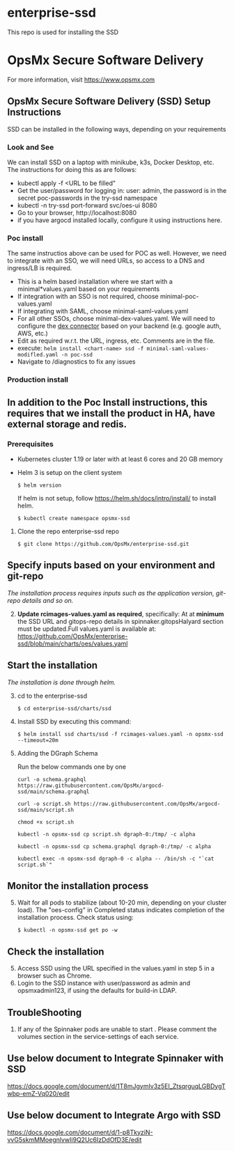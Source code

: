 # enterprise-ssd
This repo is used for installing the SSD
# OpsMx Secure Software Delivery
For more information, visit https://www.opsmx.com

## OpsMx Secure Software Delivery (SSD) Setup Instructions
SSD can be installed in the following ways, depending on your requirements

### Look and See
We can install SSD on a laptop with minikube, k3s, Docker Desktop, etc.
The instructions for doing this as are follows:
- kubectl apply -f <URL to be filled"
- Get the user/password for logging in: user: admin, the password is in the secret poc-passwords in the try-ssd namespace
- kubectl -n try-ssd port-forward svc/oes-ui 8080
- Go to your browser, http://localhost:8080
- if you have argocd installed locally, configure it using instructions here.

### Poc install
The same instructios above can be used for POC as well. However, we need to integrate with an SSO, we will need URLs, so access to a DNS and ingress/LB is required.
- This is a helm based installation where we start with a minimal*values.yaml based on your requirements
- If integration with an SSO is not required, choose minimal-poc-values.yaml
- If integrating with SAML, choose minimal-saml-values.yaml
- For all other SSOs, choose minimal-dex-values.yaml. We will need to configure the [dex connector](https://dexidp.io/docs/connectors/) based on your backend (e.g. google auth, AWS, etc.)
- Edit as required w.r.t. the URL, ingress, etc. Comments are in the file.
- execute:
  ```helm install <chart-name> ssd -f minimal-saml-values-modifled.yaml -n poc-ssd```
- Navigate to <your base URL>/diagnostics to fix any issues

### Production install
In addition to the Poc Install instructions, this requires that we install the product in HA, have external storage and redis.
-


### Prerequisites

- Kubernetes cluster 1.19 or later with at least 6 cores and 20 GB memory
- Helm 3 is setup on the client system

  ```console
  $ helm version
  ```
  If helm is not setup, follow <https://helm.sh/docs/intro/install/> to install helm.


  ```console
  $ kubectl create namespace opsmx-ssd
  ```


1. Clone the repo enterprise-ssd repo

    ```console
    $ git clone https://github.com/OpsMx/enterprise-ssd.git
    ```

## Specify inputs based on your environment and git-repo
*The installation process requires inputs such as the application version, git-repo details and so on.*

2. **Update rcimages-values.yaml as required**, specifically: At at **minimum** the SSD URL and gitops-repo details in spinnaker.gitopsHalyard section must be updated.Full values.yaml is available at: https://github.com/OpsMx/enterprise-ssd/blob/main/charts/oes/values.yaml

## Start the installation
*The installation is done through helm.*

3. cd to the enterprise-ssd
  
    ```console
    $ cd enterprise-ssd/charts/ssd
    ```

4. Install SSD by executing this command:

    ```console
    $ helm install ssd charts/ssd -f rcimages-values.yaml -n opsmx-ssd --timeout=20m
    ```

5. Adding the DGraph Schema
   
   Run the below commands one by one

   ```console
   curl -o schema.graphql https://raw.githubusercontent.com/OpsMx/argocd-ssd/main/schema.graphql

   curl -o script.sh https://raw.githubusercontent.com/OpsMx/argocd-ssd/main/script.sh

   chmod +x script.sh

   kubectl -n opsmx-ssd cp script.sh dgraph-0:/tmp/ -c alpha

   kubectl -n opsmx-ssd cp schema.graphql dgraph-0:/tmp/ -c alpha

   kubectl exec -n opsmx-ssd dgraph-0 -c alpha -- /bin/sh -c "`cat script.sh`"
   ```

## Monitor the installation process
5. Wait for all pods to stabilize (about 10-20 min, depending on your cluster load). The "oes-config" in Completed status indicates completion of the installation process. Check status using:

    ```console
    $ kubectl -n opsmx-ssd get po -w
    ```

## Check the installation
5. Access SSD using the URL specified in the values.yaml in step 5 in a browser such as Chrome.
6. Login to the SSD instance with user/password as admin and opsmxadmin123, if using the defaults for build-in LDAP.

      
## TroubleShooting

1. If any of the Spinnaker pods are unable to start . Please comment the volumes section in the service-settings of each service.


## Use below document to Integrate Spinnaker with SSD

 https://docs.google.com/document/d/1T8mJgymIv3z5EI_ZtsqrguqLGBDygTwbp-emZ-Vq020/edit

## Use below document to Integrate Argo with SSD

 https://docs.google.com/document/d/1-p8TkyziN-vvG5skmMMoegnlvwIi9Q2Uc6IzDdOfD3E/edit
